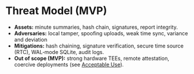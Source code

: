 # Threat Model (MVP)
* **Assets:** minute summaries, hash chain, signatures, report integrity.  
* **Adversaries:** local tamper, spoofing uploads, weak time sync, variance and deviation 
* **Mitigations:** hash chaining, signature verification, secure time source (RTC), WAL‑mode SQLite, audit logs.
* **Out of scope (MVP):** strong hardware TEEs, remote attestation, coercive deployments (see [Acceptable Use](ACCEPTABLE_USE.md)).

